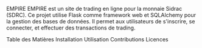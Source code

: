 EMPIRE
EMPIRE est un site de trading en ligne pour la monnaie Sidrac (SDRC). Ce projet utilise Flask comme framework web et SQLAlchemy pour la gestion des bases de données. Il permet aux utilisateurs de s'inscrire, se connecter, et effectuer des transactions de trading.

Table des Matières
Installation
Utilisation
Contributions
Licences
